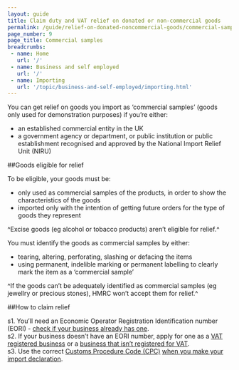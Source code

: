```yaml
---
layout: guide
title: Claim duty and VAT relief on donated or non-commercial goods
permalink: /guide/relief-on-donated-noncommercial-goods/commercial-samples.html
page_number: 9
page_title: Commercial samples
breadcrumbs:
 - name: Home
   url: '/'
 - name: Business and self employed
   url: '/'
 - name: Importing
   url: '/topic/business-and-self-employed/importing.html'   
---
```


You can get relief on goods you import as ‘commercial samples’ (goods only used for demonstration purposes) if you’re either: 

- an established commercial entity in the UK
- a government agency or department, or public institution or public establishment recognised and approved by the National Import Relief Unit (NIRU)

##Goods eligible for relief

To be eligible, your goods must be:

- only used as commercial samples of the products, in order to show the characteristics of the goods
- imported only with the intention of getting future orders for the type of goods they represent

^Excise goods (eg alcohol or tobacco products) aren’t eligible for relief.^

You must identify the goods as commercial samples by either:

- tearing, altering, perforating, slashing or defacing the items
- using permanent, indelible marking or permanent labelling to clearly mark the item as a ‘commercial sample’

^If the goods can’t be adequately identified as commercial samples (eg jewellry or precious stones), HMRC won’t accept them for relief.^


##How to claim relief

s1. You’ll need an Economic Operator Registration Identification number (EORI) - [check if your business already has one](http://ec.europa.eu/taxation_customs/dds2/eos/eori_validation.jsp?Lang=en).    
s2. If your business doesn’t have an EORI number, apply for one as a [VAT registered business](https://online.hmrc.gov.uk/shortforms/form/EORIVAT) or a [business that isn’t registered for VAT](https://online.hmrc.gov.uk/shortforms/form/EORINonVATExport).  
s3. Use the correct [Customs Procedure Code (CPC)](/start/trade-tariff.html) [when you make your import declaration](/guide/import-goods-outside-eu/overview.html).    
